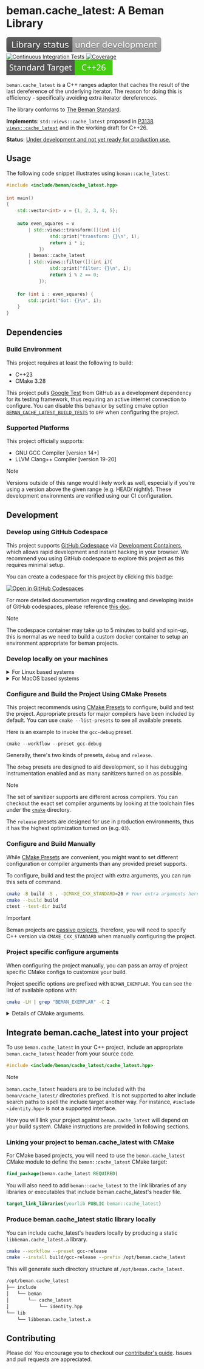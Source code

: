 # beman.cache_latest: A Beman Library

<!--
SPDX-License-Identifier: Apache-2.0 WITH LLVM-exception
-->

<!-- markdownlint-disable-next-line line-length -->
![Library Status](https://raw.githubusercontent.com/bemanproject/beman/refs/heads/main/images/badges/beman_badge-beman_library_under_development.svg) ![Continuous Integration Tests](https://github.com/bemanproject/cache_latest/actions/workflows/ci_tests.yml/badge.svg) [![Coverage](https://coveralls.io/repos/github/bemanproject/exemplar/badge.svg?branch=main)](https://coveralls.io/github/bemanproject/exemplar?branch=main) ![Standard Target](https://github.com/bemanproject/beman/blob/main/images/badges/cpp26.svg)

<!-- markdownlint-disable-next-line line-length -->
`beman.cache_latest` is a C++ ranges adaptor that caches the result of the last dereference of the underlying iterator. The reason for doing this is efficiency - specifically avoiding extra iterator dereferences.

The library conforms to [The Beman Standard](https://github.com/bemanproject/beman/blob/main/docs/BEMAN_STANDARD.md).

<!-- markdownlint-disable-next-line line-length -->
**Implements**: `std::views::cache_latest` proposed in [P3138 `views::cache_latest`](https://wg21.link/P3138) and in the working draft for C++26.

<!-- markdownlint-disable-next-line line-length -->
**Status**: [Under development and not yet ready for production use.](https://github.com/bemanproject/beman/blob/main/docs/BEMAN_LIBRARY_MATURITY_MODEL.md#under-development-and-not-yet-ready-for-production-use)

## Usage

The following code snippet illustrates using `beman::cache_latest`:

```cpp
#include <include/beman/cache_latest.hpp>

int main()
{
    std::vector<int> v = {1, 2, 3, 4, 5};

    auto even_squares = v
        | std::views::transform([](int i){
                std::print("transform: {}\n", i);
                return i * i;
            })
        | beman::cache_latest
        | std::views::filter([](int i){
                std::print("filter: {}\n", i);
                return i % 2 == 0;
            });

    for (int i : even_squares) {
        std::print("Got: {}\n", i);
    }
}

```

## Dependencies

### Build Environment

This project requires at least the following to build:

* C++23
* CMake 3.28

This project pulls [Google Test](https://github.com/google/googletest)
from GitHub as a development dependency for its testing framework,
thus requiring an active internet connection to configure.
You can disable this behavior by setting cmake option
[`BEMAN_CACHE_LATEST_BUILD_TESTS`](#beman_cache_latest_build_tests) to `OFF`
when configuring the project.

### Supported Platforms

This project officially supports:

* GNU GCC Compiler \[version 14+\]
* LLVM Clang++ Compiler \[version 19-20\]

> [!NOTE]
>
> Versions outside of this range would likely work as well,
> especially if you're using a version above the given range
> (e.g. HEAD/ nightly).
> These development environments are verified using our CI configuration.

## Development

### Develop using GitHub Codespace

This project supports [GitHub Codespace](https://github.com/features/codespaces)
via [Development Containers](https://containers.dev/),
which allows rapid development and instant hacking in your browser.
We recommend you using GitHub codespace to explore this project as this
requires minimal setup.

You can create a codespace for this project by clicking this badge:

[![Open in GitHub Codespaces](https://github.com/codespaces/badge.svg)](https://codespaces.new/bemanproject/cache_latest)

For more detailed documentation regarding creating and developing inside of
GitHub codespaces, please reference [this doc](https://docs.github.com/en/codespaces/).

> [!NOTE]
>
> The codespace container may take up to 5 minutes to build and spin-up,
> this is normal as we need to build a custom docker container to setup
> an environment appropriate for beman projects.

### Develop locally on your machines

<details>
<summary> For Linux based systems </summary>

Beman libraries requires [recent versions of CMake](#build-environment),
we advice you download CMake directly from [CMake's website](https://cmake.org/download/)
or install via the [Kitware apt library](https://apt.kitware.com/).

A [supported compiler](#supported-platforms) should be available from your package manager.
Alternatively you could use an install script from official compiler vendors.

Here is an example of how to install the latest stable version of clang
as per [the official LLVM install guide](https://apt.llvm.org/).

```bash
bash -c "$(wget -O - https://apt.llvm.org/llvm.sh)"
```

</details>

<details>
<summary> For MacOS based systems </summary>

Beman libraries require [recent versions of CMake](#build-environment).
You can use [`Homebrew`](https://brew.sh/) to install the latest major version of CMake.

```bash
brew install cmake
```

A [supported compiler](#supported-platforms) is also available from brew.

For example, you can install latest major release of Clang++ compiler as:

```bash
brew install llvm
```

</details>

### Configure and Build the Project Using CMake Presets

This project recommends using [CMake Presets](https://cmake.org/cmake/help/latest/manual/cmake-presets.7.html)
to configure, build and test the project.
Appropriate presets for major compilers have been included by default.
You can use `cmake --list-presets` to see all available presets.

Here is an example to invoke the `gcc-debug` preset.

```shell
cmake --workflow --preset gcc-debug
```

Generally, there's two kinds of presets, `debug` and `release`.

The `debug` presets are designed to aid development, so it has debugging
instrumentation enabled and as many sanitizers turned on as possible.

> [!NOTE]
>
> The set of sanitizer supports are different across compilers.
> You can checkout the exact set compiler arguments by looking at the toolchain
> files under the [`cmake`](cmake/) directory.

The `release` presets are designed for use in production environments,
thus it has the highest optimization turned on (e.g. `O3`).

### Configure and Build Manually

While [CMake Presets](#configure-and-build-the-project-using-cmake-presets) are
convenient, you might want to set different configuration or compiler arguments
than any provided preset supports.

To configure, build and test the project with extra arguments,
you can run this sets of command.

```bash
cmake -B build -S . -DCMAKE_CXX_STANDARD=20 # Your extra arguments here.
cmake --build build
ctest --test-dir build
```

> [!IMPORTANT]
>
> Beman projects are
> [passive projects](https://github.com/bemanproject/beman/blob/main/docs/BEMAN_STANDARD.md#cmake),
> therefore,
> you will need to specify C++ version via `CMAKE_CXX_STANDARD`
> when manually configuring the project.

### Project specific configure arguments

When configuring the project manually,
you can pass an array of project specific CMake configs to customize your build.

Project specific options are prefixed with `BEMAN_EXEMPLAR`.
You can see the list of available options with:

```bash
cmake -LH | grep "BEMAN_EXEMPLAR" -C 2
```

<details>

<summary> Details of CMake arguments. </summary>

#### `BEMAN_CACHE_LATEST_BUILD_TESTS`

Enable building tests and test infrastructure. Default: ON.
Values: { ON, OFF }.

You can configure the project to have this option turned off via:

```bash
cmake -B build -S . -DCMAKE_CXX_STANDARD=20 -DBEMAN_EXEMPLAR_BUILD_TESTS=OFF
```

> [!TIP]
> Because this project requires Google Tests as part of its development
> dependency,
> disable building tests avoids the project from pulling Google Tests from
> GitHub.

#### `BEMAN_CACHE_LATEST_BUILD_EXAMPLES`

Enable building examples. Default: ON. Values: { ON, OFF }.

</details>

## Integrate beman.cache_latest into your project

To use `beman.cache_latest` in your C++ project,
include an appropriate `beman.cache_latest` header from your source code.

```c++
#include <include/beman/cache_latest/cache_latest.hpp>
```

> [!NOTE]
>
> `beman.cache_latest` headers are to be included with the `beman/cache_latest/` directories prefixed.
> It is not supported to alter include search paths to spell the include target another way. For instance,
> `#include <identity.hpp>` is not a supported interface.

How you will link your project against `beman.cache_latest` will depend on your build system.
CMake instructions are provided in following sections.

### Linking your project to beman.cache_latest with CMake

For CMake based projects,
you will need to use the `beman.cache_latest` CMake module
to define the `beman::cache_latest` CMake target:

```cmake
find_package(beman.cache_latest REQUIRED)
```

You will also need to add `beman::cache_latest` to the link libraries of
any libraries or executables that include beman.cache_latest's header file.

```cmake
target_link_libraries(yourlib PUBLIC beman::cache_latest)
```

### Produce beman.cache_latest static library locally

You can include cache_latest's headers locally
by producing a static `libbeman.cache_latest.a` library.

```bash
cmake --workflow --preset gcc-release
cmake --install build/gcc-release --prefix /opt/beman.cache_latest
```

This will generate such directory structure at `/opt/beman.cache_latest`.

```txt
/opt/beman.cache_latest
├── include
│   └── beman
│       └── cache_latest
│           └── identity.hpp
└── lib
    └── libbeman.cache_latest.a
```

## Contributing

Please do!
You encourage you to checkout our [contributor's guide](docs/README.md).
Issues and pull requests are appreciated.
